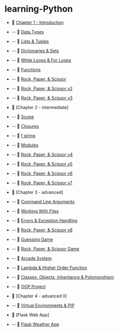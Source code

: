 # learning-Python


- 🔗 [Chapter 1 - Introduction](https://github.com/ArchieFan/learning-Python/blob/main/Chapter%201/hello.py)
- -- 🔗 [Data Types](https://github.com/ArchieFan/learning-Python/blob/main/Chapter%201/datatype.py)
- -- 🔗 [Lists & Tuples](https://github.com/ArchieFan/learning-Python/blob/main/Chapter%201/List.py)
- -- 🔗 [Dictionaries & Sets](https://github.com/ArchieFan/learning-Python/blob/main/Chapter%201/dictionary.py)
- -- 🔗 [While Loops & For Loops](https://github.com/ArchieFan/learning-Python/blob/main/Chapter%201/loop.py)
- -- 🔗 [Functions](https://github.com/ArchieFan/learning-Python/blob/main/Chapter%201/function.py)
- -- 🔗 [Rock, Paper, & Scissor](https://github.com/ArchieFan/learning-Python/blob/main/Chapter%201/rock_paper_scissors.py)
- -- 🔗 [Rock, Paper, & Scissor v2](https://github.com/ArchieFan/learning-Python/blob/main/Chapter%201/rock_paper_scissors_2.py)
- -- 🔗 [Rock, Paper, & Scissor v3](https://github.com/ArchieFan/learning-Python/blob/main/Chapter%201/rock_paper_scissors_3.py)

- 🔗 [Chapter 2 - intermediate]
- -- 🔗 [Scope](https://github.com/ArchieFan/learning-Python/blob/main/Chapter%202/scope.py)
- -- 🔗 [Closures](https://github.com/ArchieFan/learning-Python/blob/main/Chapter%202/closure.py)
- -- 🔗 [f string](https://github.com/ArchieFan/learning-Python/blob/main/Chapter%202/fstring.py)
- -- 🔗 [Modules](https://github.com/ArchieFan/learning-Python/blob/main/Chapter%202/modules.py)
- -- 🔗 [Rock, Paper, & Scissor v4](https://github.com/ArchieFan/learning-Python/blob/main/Chapter%202/rock_paper_scissors_4.py)
- -- 🔗 [Rock, Paper, & Scissor v5](https://github.com/ArchieFan/learning-Python/blob/main/Chapter%202/rock_paper_scissors_5.py)
- -- 🔗 [Rock, Paper, & Scissor v6](https://github.com/ArchieFan/learning-Python/blob/main/Chapter%202/rock_paper_scissors_6.py)
- -- 🔗 [Rock, Paper, & Scissor v7](https://github.com/ArchieFan/learning-Python/blob/main/Chapter%202/rock_paper_scissors_7.py)
- 🔗 [Chapter 3 - advanced]
- -- 🔗 [Command Line Arguments](https://github.com/ArchieFan/learning-Python/blob/main/Chapter%203/hello_person.py)
- -- 🔗 [Working With Files](https://github.com/ArchieFan/learning-Python/blob/main/Chapter%203/files.py)
- -- 🔗 [Errors & Exception Handling](https://github.com/ArchieFan/learning-Python/blob/main/Chapter%203/exceptions.py) 
- -- 🔗 [Rock, Paper, & Scissor v8](https://github.com/ArchieFan/learning-Python/blob/main/Chapter%203/rock_paper_scissors_8.py)
- -- 🔗 [Guessing Game](https://github.com/ArchieFan/learning-Python/blob/main/Chapter%203/guess_number.py)
- -- 🔗 [Rock, Paper, & Scissor Game](https://github.com/ArchieFan/learning-Python/blob/main/Chapter%203/rps.py)
- -- 🔗 [Arcade System](https://github.com/ArchieFan/learning-Python/blob/main/Chapter%203/arcade.py)
- -- 🔗 [Lambda & Higher Order Function](https://github.com/ArchieFan/learning-Python/blob/main/Chapter%203/lambda.py) 
- -- 🔗 [Classes, Objects, Inheritance & Polymorphism](https://github.com/ArchieFan/learning-Python/blob/main/Chapter%203/classes.py) 
- -- 🔗 [OOP Project](https://github.com/ArchieFan/learning-Python/blob/main/Chapter%203/oop_project.py) 
- 🔗 [Chapter 4 - advanced II]
- -- 🔗 [Virtual Environments & PIP](https://github.com/ArchieFan/learning-Python/tree/main/Chapter%204) 
- 🔗 [Flask Web App]
- -- 🔗 [Flask Weather App](https://github.com/ArchieFan/learning-Python/tree/main/Flask%20Web) 